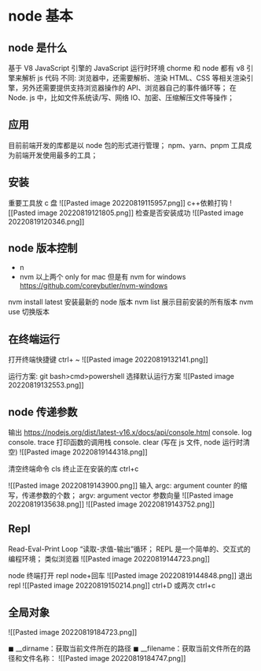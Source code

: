 # node 基本
## node 是什么
基于 V8 JavaScript 引擎的 JavaScript 运行时环境
chorme 和 node 都有 v8 引擎来解析 js 代码
不同:
 浏览器中，还需要解析、渲染 HTML、CSS 等相关渲染引擎，另外还需要提供支持浏览器操作的 API、浏览器自己的事件循环等；
在 Node. js 中，比如文件系统读/写、网络 IO、加密、压缩解压文件等操作；

## 应用
目前前端开发的库都是以 node 包的形式进行管理；
npm、yarn、pnpm 工具成为前端开发使用最多的工具；
## 安装
重要工具放 c 盘
![[Pasted image 20220819115957.png]]
c++依赖打钩
![[Pasted image 20220819121805.png]]
检查是否安装成功
![[Pasted image 20220819120346.png]]

## node 版本控制
- n
- nvm
以上两个 only for mac
但是有 nvm for windows
https://github.com/coreybutler/nvm-windows

nvm install latest 安装最新的 node 版本
nvm list 展示目前安装的所有版本
nvm use 切换版本

## 在终端运行
打开终端快捷键 ctrl+ ~
![[Pasted image 20220819132141.png]]

运行方案: git bash>cmd>powershell
选择默认运行方案
![[Pasted image 20220819132553.png]]


## node 传递参数
输出
https://nodejs.org/dist/latest-v16.x/docs/api/console.html
console. log
console. trace 打印函数的调用栈
console. clear (写在 js 文件, node 运行时清空) ![[Pasted image 20220819144318.png]]

清空终端命令 cls
终止正在安装的库  ctrl+c

![[Pasted image 20220819143900.png]]
输入
argc:  argument counter 的缩写，传递参数的个数；
argv:   argument vector  参数向量
![[Pasted image 20220819135638.png]]
![[Pasted image 20220819143752.png]]
## Repl
Read-Eval-Print Loop   “读取-求值-输出”循环；
REPL 是一个简单的、交互式的编程环境；
类似浏览器
![[Pasted image 20220819144723.png]]

node 终端打开 repl
node+回车
![[Pasted image 20220819144848.png]]
退出 repl
![[Pasted image 20220819150214.png]]
ctrl+D  或两次 ctrl+c
## 全局对象
![[Pasted image 20220819184723.png]]

◼ __dirname：获取当前文件所在的路径
◼ __filename：获取当前文件所在的路径和文件名称：
![[Pasted image 20220819184747.png]]